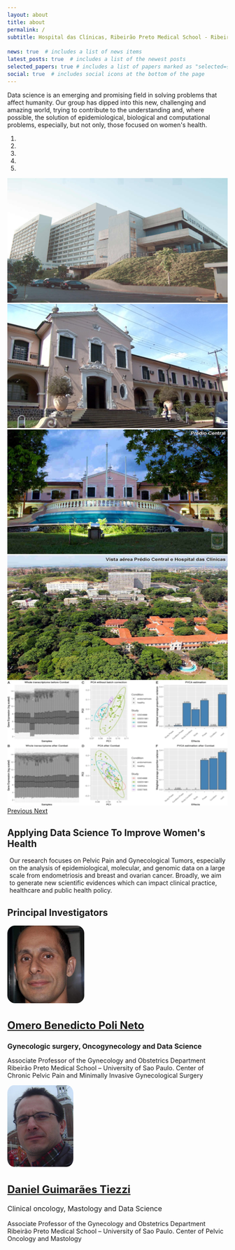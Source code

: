 ```yaml
---
layout: about
title: about
permalink: /
subtitle: Hospital das Clínicas, Ribeirão Preto Medical School - Ribeirão Preto/SP - Brazil

news: true  # includes a list of news items
latest_posts: true  # includes a list of the newest posts
selected_papers: true # includes a list of papers marked as "selected={true}"
social: true  # includes social icons at the bottom of the page
---
```


  <div class="container mt-4 mb-4">
      <p class="custom-text">Data science is an emerging and promising field in solving problems that affect humanity. Our group has dipped into this new, challenging and amazing world, trying to contribute to the understanding and, where possible, the solution of epidemiological, biological and computational problems, especially, but not only, those focused on women's health.</p>
  </div>

<!-- Carousel -->
<div markdown="0" id="carousel" class="carousel slide" data-ride="carousel" data-interval="4000" data-pause="hover" >
  <!-- Menu -->
  <ol class="carousel-indicators">
    <li data-target="#carousel" data-slide-to="0" class="active"></li>
    <li data-target="#carousel" data-slide-to="1"></li>
    <li data-target="#carousel" data-slide-to="2"></li>
    <li data-target="#carousel" data-slide-to="3"></li>
    <li data-target="#carousel" data-slide-to="4"></li>
  </ol>

  <!-- Items -->
 <div class="carousel-inner" markdown="0">
    <div class="carousel-item active">
      <img src="assets/img/carousel/carousel_hc3.jpg" alt="Slide 1" />
    </div>
    <div class="carousel-item">
      <img src="assets/img/carousel/carousel_central.png" alt="Slide 2" />
    </div>
    <div class="carousel-item">
      <img src="assets/img/carousel/carousel_central2.jpg" alt="Slide 3" />
    </div>
     <div class="carousel-item">
      <img src="assets/img/carousel/carousel_central_hc.jpg" alt="Slide 4" />
    </div>
    <div class="carousel-item">
      <img src="assets/img/carousel/carousel_Cancer_Detection.png" alt="Slide 5" />
    </div>
  </div>

  <a class="carousel-control-prev" href="#carousel" role="button" data-slide="prev">
    <span class="carousel-control-prev-icon" aria-hidden="true"></span>
    <span class="sr-only">Previous</span>
  </a>
  <a class="carousel-control-next" href="#carousel" role="button" data-slide="next">
    <span class="carousel-control-next-icon" aria-hidden="true"></span>
    <span class="sr-only">Next</span>
  </a>
</div>

## Applying Data Science To Improve Women's Health

<!--Cards About-->
<div class="container mb-4">
      <p class="custom-text mt-4" style="margin: 1%">Our research focuses on Pelvic Pain and Gynecological Tumors, especially on the analysis of epidemiological, molecular, and genomic data on a large scale from endometriosis and breast and ovarian cancer. Broadly, we aim to generate new scientific evidences which can impact clinical practice, healthcare and public health policy.</p> 
</div>

## Principal Investigators

<!--Authors PI-->

<div class="container mb-4">

<div class="card-group mt-4">
<div class = "row">
<div class="col-sm-6">
  <div class="card">
    <img src="assets/img/teampic/omero_prof.png" class="card-img-top mx-auto d-block mt-4" style="object-fit: cover; width: 35%; border-radius: 10%;">
    <div class="card-body">
      <a href="{{ site.baseurl }}/team/#Reseachers"> <h2 class="card-title text-center" style="font-size: 1.5rem;">Omero Benedicto Poli Neto</h2></a>
      <h1 class="card-text text-center font-weight-bold" style="font-size: 1.0rem;">Gynecologic surgery, Oncogynecology and Data Science</h1>
      <p class="card-text text-center" style="font-size: 0.9rem;">Associate Professor of the Gynecology and Obstetrics Department Ribeirão Preto Medical School – University of Sao Paulo. Center of Chronic Pelvic Pain and Minimally Invasive Gynecological Surgery</p>
    </div>
  </div>
  </div>
  <div class="col-sm-6">
  <div class="card">
    <img src="assets/img/teampic/daniel_prof.png" class="card-img-top mx-auto d-block mt-4" style="object-fit: cover; width: 30%; border-radius: 10%;">
    <div class="card-body text-center">
      <a href="{{ site.baseurl }}/team/#Reseachers"><h2 class="card-title" style="font-size: 1.5rem;">Daniel Guimarães Tiezzi</h2></a>
      <p class="card-text text-center font-weight-bold" style="font-size: 1.0rem;">Clinical oncology, Mastology and Data Science</p>
      <p class="card-text text-center" style="font-size: 0.9rem;">Associate Professor of the Gynecology and Obstetrics Department Ribeirão Preto Medical School – University of Sao Paulo. Center of Pelvic Oncology and Mastology</p>
    </div>
    </div>
  </div>
  </div>
  </div>
  </div>
  



